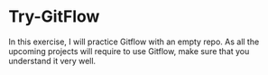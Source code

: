 # Try-GitFlow
In this exercise, I will practice Gitflow with an empty repo. As all the upcoming projects will require to use Gitflow, make sure that you understand it very well.
